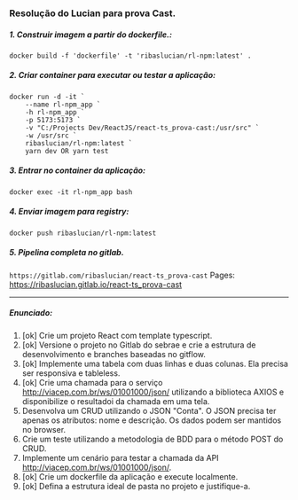 ### Resolução do Lucian para prova Cast.

##### 1. Construir imagem a partir do dockerfile.:
`docker build -f 'dockerfile' -t 'ribaslucian/rl-npm:latest' .`

##### 2. Criar container para executar ou testar a aplicação:
<pre><code>docker run -d -it `
    --name rl-npm_app `
    -h rl-npm_app `
    -p 5173:5173 `
    -v "C:/Projects Dev/ReactJS/react-ts_prova-cast:/usr/src" `
    -w /usr/src `
    ribaslucian/rl-npm:latest `
    yarn dev OR yarn test</code></pre>

##### 3. Entrar no container da aplicação:
`docker exec -it rl-npm_app bash`

##### 4. Enviar imagem para registry:
`docker push ribaslucian/rl-npm:latest`

##### 5. Pipelina completa no gitlab.
`https://gitlab.com/ribaslucian/react-ts_prova-cast`
Pages: https://ribaslucian.gitlab.io/react-ts_prova-cast

<hr/>

##### Enunciado:
1. [ok] Crie um projeto React com template typescript.
2. [ok] Versione o projeto no Gitlab do sebrae e crie a estrutura de desenvolvimento e branches baseadas no gitflow.
3. [ok] Implemente uma tabela com duas linhas e duas colunas. Ela precisa ser responsiva e tableless.
4. [ok] Crie uma chamada para o serviço http://viacep.com.br/ws/01001000/json/ utilizando a biblioteca AXIOS e disponibilize o resultadoi da chamada em uma tela.
5. Desenvolva um CRUD utilizando o JSON "Conta". O JSON precisa ter apenas os atributos: nome e descrição. Os dados podem ser mantidos no browser.
6. Crie um teste utilizando a metodologia de BDD para o método POST do CRUD.
7. Implemente um cenário para testar a chamada da API http://viacep.com.br/ws/01001000/json/.
8. [ok] Crie um dockerfile da aplicação e execute localmente.
9. [ok] Defina a estrutura ideal de pasta no projeto e justifique-a.